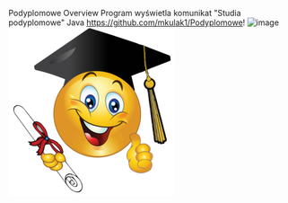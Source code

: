 Podyplomowe
Overview
Program wyświetla komunikat "Studia podyplomowe"
Java
https://github.com/mkulak1/Podyplomowe!
![image](https://user-images.githubusercontent.com/115398094/194756911-0d4e37ac-413f-4748-a9b5-b74344c37096.png)
![img.png](img.png)